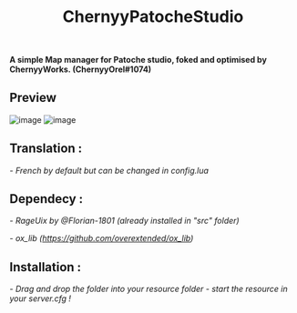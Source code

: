 <div align='center'><h1>ChernyyPatocheStudio</h3></div>
<br>

**A simple Map manager for Patoche studio, foked and optimised by ChernyyWorks. (ChernyyOrel#1074)**

## Preview

![image](https://user-images.githubusercontent.com/92865037/211126863-2a04ff40-7c03-40f0-98e1-683236ceaf62.png)
![image](https://user-images.githubusercontent.com/92865037/211126992-ed0b6307-6359-4434-99a4-e076bcc186fe.png)

## Translation :
*- French by default but can be changed in config.lua*

## Dependecy :
*- RageUix by @Florian-1801 (already installed in "src" folder)*

*- ox_lib (https://github.com/overextended/ox_lib)*

## Installation :
*- Drag and drop the folder into your resource folder*
*- start the resource in your server.cfg !*
